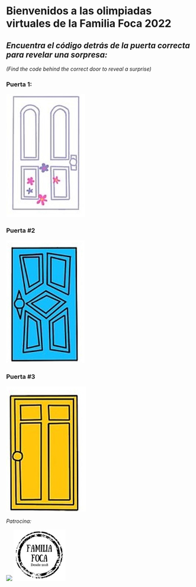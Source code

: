 # Bienvenidos a las olimpiadas virtuales de la Familia Foca 2022


## *Encuentra el código detrás de la puerta correcta para revelar una sorpresa:*
*(Find the code behind the correct door to reveal a surprise)*


### Puerta 1:

[![](images/Puerta1.jpg)](http://chickenonaraft.com/)


### Puerta #2

[![](images/Puerta2.jpg)](https://www.jigsawplanet.com/?rc=play&pid=144dd9e00664)

### Puerta #3

[![](images/Puerta3.jpg)](https://www.youtube.com/watch?v=sMmjSE_d6J0)



*Patrocina:*

![](images/Rompiñones.png)
![](images/sellofamiliafoca.jpg)

